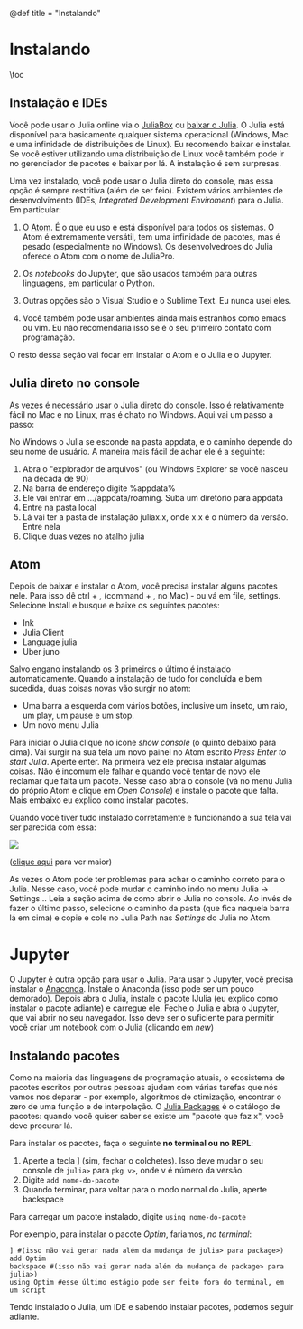 @def title = "Instalando"

# Instalando

\toc

## Instalação e IDEs

Você pode usar o Julia online via o [JuliaBox](https://www.juliabox.com/) ou [baixar o Julia](https://julialang.org/downloads/). O Julia está disponível para basicamente qualquer sistema operacional (Windows, Mac e uma infinidade de distribuições de Linux). Eu recomendo baixar e instalar. Se você estiver utilizando uma distribuição de Linux você também pode ir no gerenciador de pacotes e baixar por lá. A instalação é sem surpresas.

Uma vez instalado, você pode usar o Julia direto do console, mas essa opção é sempre restritiva (além de ser feio). Existem vários ambientes de desenvolvimento (IDEs, _Integrated Development Enviroment_) para o Julia. Em particular:

1. O [Atom](https://atom.io/). É o que eu uso e está disponível para todos os sistemas. O Atom é extremamente versátil, tem uma infinidade de pacotes, mas é pesado (especialmente no Windows). Os desenvolvedroes do Julia oferece o Atom com o nome de JuliaPro.

2. Os _notebooks_ do Jupyter, que são usados também para outras linguagens, em particular o Python.

3. Outras opções são o Visual Studio e o Sublime Text. Eu nunca usei eles.

4. Você também pode usar ambientes ainda mais estranhos como emacs ou vim. Eu não recomendaria isso se é o seu primeiro contato com programação. 

O resto dessa seção vai focar em instalar o Atom e o Julia e o Jupyter.

## Julia direto no console

As vezes é necessário usar o Julia direto do console. Isso é relativamente fácil no Mac e no Linux, mas é chato no Windows. Aqui vai um passo a passo:

No Windows o Julia se esconde na pasta appdata, e o caminho depende do seu nome de usuário. A maneira mais fácil de achar ele é a seguinte:

 1. Abra o "explorador de arquivos" (ou Windows Explorer se você nasceu na década de 90)
 2. Na barra de endereço digite %appdata%
 3. Ele vai entrar em .../appdata/roaming. Suba um diretório para appdata
 4. Entre na pasta local
 5. Lá vai ter a pasta de instalação juliax.x, onde x.x é o número da versão. Entre nela
 6. Clique duas vezes no atalho julia


## Atom

Depois de baixar e instalar o Atom, você precisa instalar alguns pacotes nele. Para isso dê ctrl + , (command + , no Mac) - ou vá em file, settings. Selecione Install e busque e baixe os seguintes pacotes:

* Ink
* Julia Client
* Language julia
* Uber juno

Salvo engano instalando os 3 primeiros o último é instalado automaticamente. Quando a instalação de tudo for concluída e bem sucedida, duas coisas novas vão surgir no atom:

* Uma barra a esquerda com vários botões, inclusive um inseto, um raio, um play, um pause e um stop.
* Um novo menu Julia


Para iniciar o Julia clique no icone _show console_ (o quinto debaixo para cima). Vai surgir na sua tela um novo painel no Atom escrito _Press Enter to start Julia_. Aperte enter. Na primeira vez ele precisa instalar algumas coisas. Não é incomum ele falhar e quando você tentar de novo ele reclamar que falta um pacote. Nesse caso abra o console (vá no menu Julia do próprio Atom e clique em _Open Console_) e instale o pacote que falta. Mais embaixo eu explico como instalar pacotes.

Quando você tiver tudo instalado corretamente e funcionando a sua tela vai ser parecida com essa:

![](/src/imagens/atom.png)

([clique aqui](/src/imagens/atom.png) para ver maior)

As vezes o Atom pode ter problemas para achar o caminho correto para o Julia. Nesse caso, você pode mudar o caminho indo no menu Julia -> Settings... Leia a seção acima de como abrir o Julia no console. Ao invés de fazer o último passo, selecione o caminho da pasta (que fica naquela barra lá em cima) e copie e cole no Julia Path nas _Settings_ do Julia no Atom.

 # Jupyter

 O Jupyter é outra opção para usar o Julia. Para usar o Jupyter, você precisa instalar o [Anaconda](https://www.anaconda.com/distribution/). Instale o Anaconda (isso pode ser um pouco demorado). Depois abra o Julia, instale o pacote IJulia (eu explico como instalar o pacote adiante) e carregue ele. Feche o Julia e abra o Jupyter, que vai abrir no seu navegador. Isso deve ser o suficiente para permitir você criar um notebook com o Julia (clicando em _new_)

## Instalando pacotes

Como na maioria das linguagens de programação atuais, o ecosistema de pacotes escritos por outras pessoas ajudam com várias tarefas que nós vamos nos deparar - por exemplo, algoritmos de otimização, encontrar o zero de uma função e de interpolação. O [Julia Packages](https://juliapackages.com/) é o catálogo de pacotes: quando você quiser saber se existe um "pacote que faz x", você deve procurar lá.

Para instalar os pacotes, faça o seguinte **no terminal ou no REPL**:

1. Aperte a tecla ] (sim, fechar o colchetes). Isso deve mudar o seu console de `julia>` para `pkg v>`, onde v é número da versão.
2. Digite `add nome-do-pacote`
3. Quando terminar, para voltar para o modo normal do Julia, aperte backspace

Para carregar um pacote instalado, digite `using nome-do-pacote`

Por exemplo, para instalar o pacote _Optim_, fariamos, _no terminal_:

```
] #(isso não vai gerar nada além da mudança de julia> para package>)
add Optim
backspace #(isso não vai gerar nada além da mudança de package> para julia>)
using Optim #esse último estágio pode ser feito fora do terminal, em um script
```

Tendo instalado o Julia, um IDE e sabendo instalar pacotes, podemos seguir adiante.
